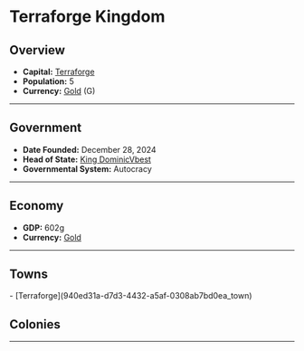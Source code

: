 <!--UNDEDITED FILE, remove this entire line if this file has been edited!-->
# <!--NAME-->Terraforge Kingdom<!--NAME-->

## Overview

- **Capital:** <!--CAPITAL_LINK-->[Terraforge](940ed31a-d7d3-4432-a5af-0308ab7bd0ea_town)<!--CAPITAL_LINK-->
- **Population:** <!--POPULATION-->5<!--POPULATION-->
- **Currency:** <!--CURRENCY_LINK-->[Gold](Gold_currency)<!--CURRENCY_LINK--> (<!--CURRENCY_ABV-->G<!--CURRENCY_ABV-->)

---

## Government

- **Date Founded:** <!--FOUNDED-->December 28, 2024<!--FOUNDED-->
- **Head of State:** <!--LEADER_TITLE_LINK-->[King DominicVbest](DominicVbest_user)<!--LEADER_TITLE_LINK-->
- **Governmental System:** <!--GOVERNMENT-->Autocracy<!--GOVERNMENT-->

---

## Economy

- **GDP:** <!--GDP-->602g<!--GDP-->
- **Currency:** <!--CURRENCY_LINK-->[Gold](Gold_currency)<!--CURRENCY_LINK-->

---

## Towns

<!--TOWNS-->- [Terraforge](940ed31a-d7d3-4432-a5af-0308ab7bd0ea_town)<!--TOWNS-->

## Colonies

<!--COLONIES--><!--COLONIES-->

---